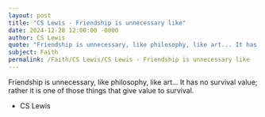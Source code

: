 ```yaml
---
layout: post
title: "CS Lewis - Friendship is unnecessary like"
date: 2024-12-28 12:00:00 -0000
author: CS Lewis
quote: "Friendship is unnecessary, like philosophy, like art... It has no survival value; rather it is one of those things that give value to survival."
subject: Faith
permalink: /Faith/CS Lewis/CS Lewis - Friendship is unnecessary like
---
```


Friendship is unnecessary, like philosophy, like art... It has no survival value; rather it is one of those things that give value to survival.

- CS Lewis
